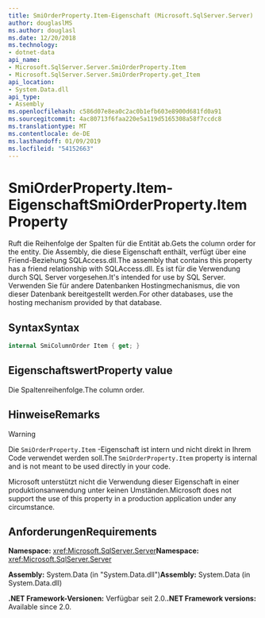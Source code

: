 ```yaml
---
title: SmiOrderProperty.Item-Eigenschaft (Microsoft.SqlServer.Server)
author: douglaslMS
ms.author: douglasl
ms.date: 12/20/2018
ms.technology:
- dotnet-data
api_name:
- Microsoft.SqlServer.Server.SmiOrderProperty.Item
- Microsoft.SqlServer.Server.SmiOrderProperty.get_Item
api_location:
- System.Data.dll
api_type:
- Assembly
ms.openlocfilehash: c586d07e8ea0c2ac0b1efb603e8900d681fd0a91
ms.sourcegitcommit: 4ac80713f6faa220e5a119d5165308a58f7ccdc8
ms.translationtype: MT
ms.contentlocale: de-DE
ms.lasthandoff: 01/09/2019
ms.locfileid: "54152663"
---
```

# <a name="smiorderpropertyitem-property"></a><span data-ttu-id="42e3b-102">SmiOrderProperty.Item-Eigenschaft</span><span class="sxs-lookup"><span data-stu-id="42e3b-102">SmiOrderProperty.Item Property</span></span>

<span data-ttu-id="42e3b-103">Ruft die Reihenfolge der Spalten für die Entität ab.</span><span class="sxs-lookup"><span data-stu-id="42e3b-103">Gets the column order for the entity.</span></span> <span data-ttu-id="42e3b-104">Die Assembly, die diese Eigenschaft enthält, verfügt über eine Friend-Beziehung SQLAccess.dll.</span><span class="sxs-lookup"><span data-stu-id="42e3b-104">The assembly that contains this property has a friend relationship with SQLAccess.dll.</span></span> <span data-ttu-id="42e3b-105">Es ist für die Verwendung durch SQL Server vorgesehen.</span><span class="sxs-lookup"><span data-stu-id="42e3b-105">It's intended for use by SQL Server.</span></span> <span data-ttu-id="42e3b-106">Verwenden Sie für andere Datenbanken Hostingmechanismus, die von dieser Datenbank bereitgestellt werden.</span><span class="sxs-lookup"><span data-stu-id="42e3b-106">For other databases, use the hosting mechanism provided by that database.</span></span>

## <a name="syntax"></a><span data-ttu-id="42e3b-107">Syntax</span><span class="sxs-lookup"><span data-stu-id="42e3b-107">Syntax</span></span>

```csharp
internal SmiColumnOrder Item { get; }
```

## <a name="property-value"></a><span data-ttu-id="42e3b-108">Eigenschaftswert</span><span class="sxs-lookup"><span data-stu-id="42e3b-108">Property value</span></span>

<span data-ttu-id="42e3b-109">Die Spaltenreihenfolge.</span><span class="sxs-lookup"><span data-stu-id="42e3b-109">The column order.</span></span>

## <a name="remarks"></a><span data-ttu-id="42e3b-110">Hinweise</span><span class="sxs-lookup"><span data-stu-id="42e3b-110">Remarks</span></span>

> [!WARNING]
> <span data-ttu-id="42e3b-111">Die `SmiOrderProperty.Item` -Eigenschaft ist intern und nicht direkt in Ihrem Code verwendet werden soll.</span><span class="sxs-lookup"><span data-stu-id="42e3b-111">The `SmiOrderProperty.Item` property is internal and is not meant to be used directly in your code.</span></span>
>
> <span data-ttu-id="42e3b-112">Microsoft unterstützt nicht die Verwendung dieser Eigenschaft in einer produktionsanwendung unter keinen Umständen.</span><span class="sxs-lookup"><span data-stu-id="42e3b-112">Microsoft does not support the use of this property in a production application under any circumstance.</span></span>

## <a name="requirements"></a><span data-ttu-id="42e3b-113">Anforderungen</span><span class="sxs-lookup"><span data-stu-id="42e3b-113">Requirements</span></span>

<span data-ttu-id="42e3b-114">**Namespace:** <xref:Microsoft.SqlServer.Server></span><span class="sxs-lookup"><span data-stu-id="42e3b-114">**Namespace:** <xref:Microsoft.SqlServer.Server></span></span>

<span data-ttu-id="42e3b-115">**Assembly:** System.Data (in "System.Data.dll")</span><span class="sxs-lookup"><span data-stu-id="42e3b-115">**Assembly:** System.Data (in System.Data.dll)</span></span>

<span data-ttu-id="42e3b-116">**.NET Framework-Versionen:** Verfügbar seit 2.0.</span><span class="sxs-lookup"><span data-stu-id="42e3b-116">**.NET Framework versions:** Available since 2.0.</span></span>